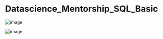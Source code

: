 # Datascience_Mentorship_SQL_Basic

![image](https://user-images.githubusercontent.com/102899170/216517272-68fc3569-b8c1-41f0-96af-6dd38a920900.png)


![image](https://user-images.githubusercontent.com/102899170/216517384-26e6e557-7866-4748-aaf1-b8e91a8be652.png)
